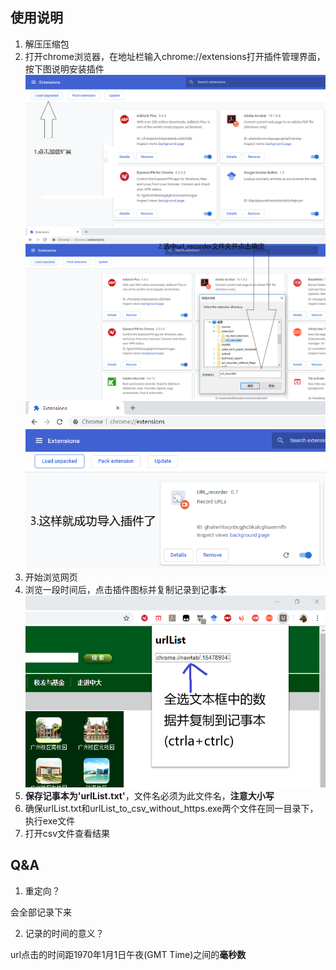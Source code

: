## 使用说明
1. 解压压缩包
2. 打开chrome浏览器，在地址栏输入chrome://extensions打开插件管理界面，按下图说明安装插件
![image](http://github.com/zhenxuanfeng/url_recorder/blob/master/Screenshots/1.png)
![image](http://github.com/zhenxuanfeng/url_recorder/blob/master/Screenshots/2.png)
![image](http://github.com/zhenxuanfeng/url_recorder/blob/master/Screenshots/3.png)
3. 开始浏览网页
4. 浏览一段时间后，点击插件图标并复制记录到记事本
![image](http://github.com/zhenxuanfeng/url_recorder/blob/master/Screenshots/4.png)
5. **保存记事本为'urlList.txt'**，文件名必须为此文件名，**注意大小写**
6. 确保urlList.txt和urlList_to_csv_without_https.exe两个文件在同一目录下，执行exe文件
7. 打开csv文件查看结果


## Q&A
1. 重定向？


会全部记录下来

2. 记录的时间的意义？


url点击的时间距1970年1月1日午夜(GMT Time)之间的**毫秒数**
